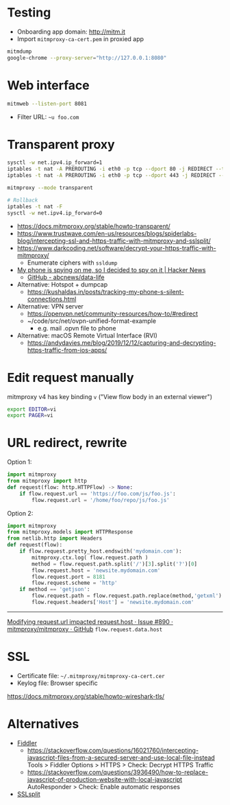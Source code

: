 # Testing

- Onboarding app domain: http://mitm.it
- Import `mitmproxy-ca-cert.pem` in proxied app

```bash
mitmdump
google-chrome --proxy-server="http://127.0.0.1:8080"
```

# Web interface

```bash
mitmweb --listen-port 8081
```

- Filter URL: `~u foo.com`

# Transparent proxy

```bash
sysctl -w net.ipv4.ip_forward=1
iptables -t nat -A PREROUTING -i eth0 -p tcp --dport 80 -j REDIRECT --to-port 8081
iptables -t nat -A PREROUTING -i eth0 -p tcp --dport 443 -j REDIRECT --to-port 8081

mitmproxy --mode transparent

# Rollback
iptables -t nat -F
sysctl -w net.ipv4.ip_forward=0
```

- https://docs.mitmproxy.org/stable/howto-transparent/
- https://www.trustwave.com/en-us/resources/blogs/spiderlabs-blog/intercepting-ssl-and-https-traffic-with-mitmproxy-and-sslsplit/
- https://www.darkcoding.net/software/decrypt-your-https-traffic-with-mitmproxy/
    - Enumerate ciphers with `ssldump`
- [My phone is spying on me, so I decided to spy on it \| Hacker News](https://news.ycombinator.com/item?id=18298548)
    - [GitHub \- abcnews/data\-life](https://github.com/abcnews/data-life)
- Alternative: Hotspot + dumpcap
    - https://kushaldas.in/posts/tracking-my-phone-s-silent-connections.html
- Alternative: VPN server
    - https://openvpn.net/community-resources/how-to/#redirect
    - ~/code/src/net/ovpn-unified-format-example
        - e.g. mail .opvn file to phone
- Alternative: macOS Remote Virtual Interface (RVI)
    - https://andydavies.me/blog/2019/12/12/capturing-and-decrypting-https-traffic-from-ios-apps/

# Edit request manually

mitmproxy v4 has key binding `v` ("View flow body in an external viewer")

```bash
export EDITOR=vi
export PAGER=vi
```

# URL redirect, rewrite

Option 1:

```python
import mitmproxy
from mitmproxy import http
def request(flow: http.HTTPFlow) -> None:
    if flow.request.url == 'https://foo.com/js/foo.js':
        flow.request.url = '/home/foo/repo/js/foo.js'
```

Option 2:

```python
import mitmproxy
from mitmproxy.models import HTTPResponse
from netlib.http import Headers
def request(flow):
    if flow.request.pretty_host.endswith('mydomain.com'):
        mitmproxy.ctx.log( flow.request.path )
        method = flow.request.path.split('/')[3].split('?')[0]
        flow.request.host = 'newsite.mydomain.com'
        flow.request.port = 8181
        flow.request.scheme = 'http'
    if method == 'getjson':
        flow.request.path = flow.request.path.replace(method,'getxml')
        flow.request.headers['Host'] = 'newsite.mydomain.com'
```

---

[Modifying request\.url impacted request\.host · Issue \#890 · mitmproxy/mitmproxy · GitHub](https://github.com/mitmproxy/mitmproxy/issues/890)
    `flow.request.data.host`

# SSL

- Certificate file: `~/.mitmproxy/mitmproxy-ca-cert.cer`
- Keylog file: Browser specific

https://docs.mitmproxy.org/stable/howto-wireshark-tls/

# Alternatives

- [Fiddler](https://www.telerik.com/support/fiddler)
    - https://stackoverflow.com/questions/16021760/intercepting-javascript-files-from-a-secured-server-and-use-local-file-instead
        Tools > Fiddler Options > HTTPS > Check: Decrypt HTTPS Traffic
    - https://stackoverflow.com/questions/3936490/how-to-replace-javascript-of-production-website-with-local-javascript
        AutoResponder > Check: Enable automatic responses
- [SSLsplit](https://www.roe.ch/SSLsplit)



